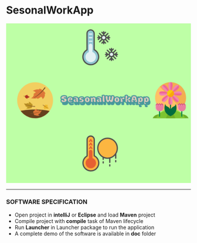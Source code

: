 # SesonalWorkApp

![img](./icon/icon.png)

---

### SOFTWARE SPECIFICATION
- Open project in **intelliJ** or **Eclipse** and load **Maven** project
- Compile project with **compile** task of Maven lifecycle
- Run **Launcher** in Launcher package to run the application
- A complete demo of the software is available in **doc** folder 
